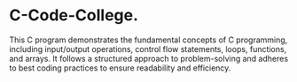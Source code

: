 # C-Code-College.
This C program demonstrates the fundamental concepts of C programming, including input/output operations, control flow statements, loops, functions, and arrays. It follows a structured approach to problem-solving and adheres to best coding practices to ensure readability and efficiency.
